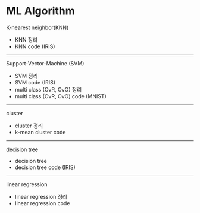 # ML Algorithm

K-nearest neighbor(KNN)
- KNN 정리
- KNN code (IRIS)

---

Support-Vector-Machine (SVM)
- SVM 정리
- SVM code (IRIS)
- multi class (OvR, OvO) 정리
- multi class (OvR, OvO) code (MNIST)

---

cluster
- cluster 정리
- k-mean cluster code

---
decision tree
- decision tree 
- decision tree code (IRIS)

---

linear regression
- linear regression 정리
- linear regression code
